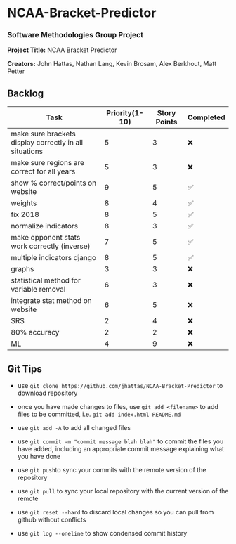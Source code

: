 # NCAA-Bracket-Predictor

### Software Methodologies Group Project


**Project Title:** NCAA Bracket Predictor


**Creators:** John Hattas, Nathan Lang, Kevin Brosam, Alex Berkhout, Matt Petter


## Backlog
Task | Priority(1-10)	| Story Points | Completed
---- | ---- | ---- | ----
make sure brackets display correctly in all situations | 5 | 3 | :x:
make sure regions are correct for all years | 5 | 3 | :x:
show % correct/points on website | 9 | 5 | :white_check_mark:
weights | 8 | 4 | :white_check_mark:
fix 2018 | 8 | 5 | :white_check_mark:
normalize indicators | 8 | 3 | :white_check_mark:
make opponent stats work correctly (inverse)| 7 | 5 | :white_check_mark:
multiple indicators django | 8 | 5 | :white_check_mark:
graphs | 3 | 3 | :x:
statistical method for variable removal | 6 | 3 | :x:
integrate stat method on website | 6 | 5 | :x:
SRS | 2 | 4 | :x:
80% accuracy | 2 | 2 | :x:
ML | 4 | 9 | :x:


## Git Tips
- use `git clone https://github.com/jhattas/NCAA-Bracket-Predictor` to download repository


- once you have made changes to files, use `git add <filename>` to add files to be committed, i.e. `git add index.html README.md`


- use `git add -A` to add all changed files


- use `git commit -m "commit message blah blah"` to commit the files you have added, including an appropriate commit message explaining what you have done


- use `git push`to sync your commits with the remote version of the repository


- use `git pull` to sync your local repository with the current version of the remote


- use `git reset --hard` to discard local changes so you can pull from github without conflicts

- use `git log --oneline` to show condensed commit history
